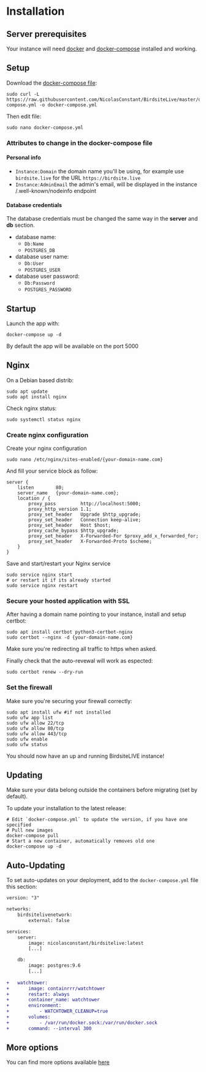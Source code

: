 # Installation

## Server prerequisites

Your instance will need [docker](https://docs.docker.com/engine/install/) and [docker-compose](https://docs.docker.com/compose/install/) installed and working. 

## Setup

Download the [docker-compose file](https://github.com/NicolasConstant/BirdsiteLive/blob/master/docker-compose.yml): 

```
sudo curl -L https://raw.githubusercontent.com/NicolasConstant/BirdsiteLive/master/docker-compose.yml -o docker-compose.yml
```

Then edit file: 

```
sudo nano docker-compose.yml
```

### Attributes to change in the docker-compose file

#### Personal info

* `Instance:Domain` the domain name you'll be using, for example use `birdsite.live` for the URL `https://birdsite.live`
* `Instance:AdminEmail` the admin's email, will be displayed in the instance /.well-known/nodeinfo endpoint

#### Database credentials

The database credentials must be changed the same way in the **server** and **db** section.

* database name:
  * `Db:Name`
  * `POSTGRES_DB`
* database user name:
  * `Db:User`
  * `POSTGRES_USER`
* database user password:
  * `Db:Password`
  * `POSTGRES_PASSWORD`

## Startup

Launch the app with:

```
docker-compose up -d
```

By default the app will be available on the port 5000

## Nginx 

On a Debian based distrib:

```
sudo apt update
sudo apt install nginx
```

Check nginx status: 

```
sudo systemctl status nginx
```

### Create nginx configuration

Create your nginx configuration

```
sudo nano /etc/nginx/sites-enabled/{your-domain-name.com}
```

And fill your service block as follow:

```
server {
    listen        80;
    server_name   {your-domain-name.com};
    location / {
        proxy_pass         http://localhost:5000;
        proxy_http_version 1.1;
        proxy_set_header   Upgrade $http_upgrade;
        proxy_set_header   Connection keep-alive;
        proxy_set_header   Host $host;
        proxy_cache_bypass $http_upgrade;
        proxy_set_header   X-Forwarded-For $proxy_add_x_forwarded_for;
        proxy_set_header   X-Forwarded-Proto $scheme;
    }
}
```

Save and start/restart your Nginx service 

```
sudo service nginx start
# or restart it if its already started
sudo service nginx restart
```

### Secure your hosted application with SSL

After having a domain name pointing to your instance, install and setup certbot:

```
sudo apt install certbot python3-certbot-nginx
sudo certbot --nginx -d {your-domain-name.com}
```

Make sure you're redirecting all traffic to https when asked.

Finally check that the auto-revewal will work as espected:

```
sudo certbot renew --dry-run
```

### Set the firewall 

Make sure you're securing your firewall correctly:

```
sudo apt install ufw #if not installed
sudo ufw app list
sudo ufw allow 22/tcp
sudo ufw allow 80/tcp
sudo ufw allow 443/tcp
sudo ufw enable
sudo ufw status
```

You should now have an up and running BirdsiteLIVE instance!

## Updating 

Make sure your data belong outside the containers before migrating (set by default). 

To update your installation to the latest release:

```
# Edit `docker-compose.yml` to update the version, if you have one specified
# Pull new images
docker-compose pull
# Start a new container, automatically removes old one
docker-compose up -d
```

## Auto-Updating

To set auto-updates on your deployment, add to the `docker-compose.yml` file this section:

```diff
version: "3"

networks:
    birdsitelivenetwork:
        external: false

services:
    server:
        image: nicolasconstant/birdsitelive:latest
        [...]

    db:
        image: postgres:9.6
        [...]
        
+   watchtower:
+       image: containrrr/watchtower
+       restart: always
+       container_name: watchtower
+       environment:
+           - WATCHTOWER_CLEANUP=true
+       volumes:
+           - /var/run/docker.sock:/var/run/docker.sock
+       command: --interval 300
```

## More options 

You can find more options available [here](https://github.com/NicolasConstant/BirdsiteLive/blob/master/VARIABLES.md)

